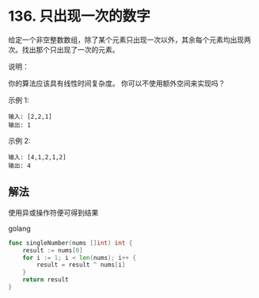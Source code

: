 # 136. 只出现一次的数字
给定一个非空整数数组，除了某个元素只出现一次以外，其余每个元素均出现两次。找出那个只出现了一次的元素。

说明：

你的算法应该具有线性时间复杂度。 你可以不使用额外空间来实现吗？

示例 1:

```
输入: [2,2,1]
输出: 1
```

示例 2:

```
输入: [4,1,2,1,2]
输出: 4
```

## 解法

使用异或操作符便可得到结果

golang
```go
func singleNumber(nums []int) int {
	result := nums[0]
	for i := 1; i < len(nums); i++ {
		result = result ^ nums[i]
	}
	return result
}
```